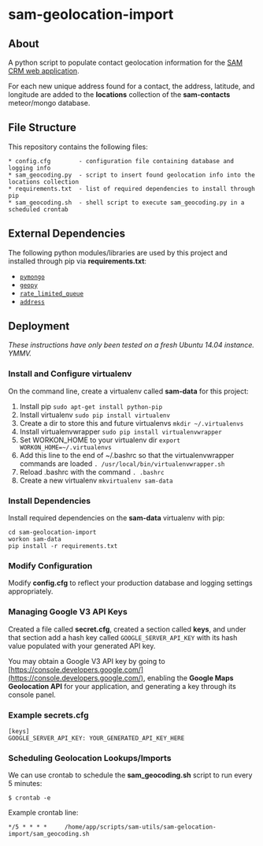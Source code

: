 # sam-geolocation-import

## About

A python script to populate contact geolocation information for the [SAM CRM web application](https://github.com/LongBeachInnovationTeam/sam-contacts).

For each new unique address found for a contact, the address, latitude, and longitude are added to the **locations** collection of the **sam-contacts** meteor/mongo database.

## File Structure

This repository contains the following files:

	* config.cfg 		- configuration file containing database and logging info
    * sam_geocoding.py	- script to insert found geolocation info into the locations collection
    * requirements.txt	- list of required dependencies to install through pip
    * sam_geocoding.sh 	- shell script to execute sam_geocoding.py in a scheduled crontab

## External Dependencies

The following python modules/libraries are used by this project and installed through pip via **requirements.txt**:

- [`pymongo`](https://pypi.python.org/pypi/pymongo)
- [`geopy`](https://pypi.python.org/pypi/geopy)
- [`rate_limited_queue`](https://pypi.python.org/pypi/rate_limited_queue/)
- [`address`](https://pypi.python.org/pypi/address)
    
## Deployment

*These instructions have only been tested on a fresh Ubuntu 14.04 instance. YMMV.*

### Install and Configure virtualenv

On the command line, create a virtualenv called **sam-data** for this project:

1. Install pip `sudo apt-get install python-pip`
2. Install virtualenv `sudo pip install virtualenv`
3. Create a dir to store this and future virtualenvs `mkdir ~/.virtualenvs`
4. Install virtualenvwrapper `sudo pip install virtualenvwrapper`
5. Set WORKON_HOME to your virtualenv dir `export WORKON_HOME=~/.virtualenvs`
6. Add this line to the end of ~/.bashrc so that the virtualenvwrapper commands are loaded `. /usr/local/bin/virtualenvwrapper.sh` 
7. Reload .bashrc with the command `. .bashrc`
8. Create a new virtualenv `mkvirtualenv sam-data`

### Install Dependencies

Install required dependencies on the **sam-data** virtualenv with pip:

	cd sam-geolocation-import
	workon sam-data
	pip install -r requirements.txt

### Modify Configuration

Modify **config.cfg** to reflect your production database and logging settings appropriately.

### Managing Google V3 API Keys

Created a file called **secret.cfg**, created a section called **keys**, and under that section add a hash key called `GOOGLE_SERVER_API_KEY` with its hash value populated with your generated API key.

You may obtain a Google V3 API key by going to [https://console.developers.google.com/](https://console.developers.google.com/), enabling the **Google Maps Geolocation API** for your application, and generating a key through its console panel.

### Example secrets.cfg

    [keys]
    GOOGLE_SERVER_API_KEY: YOUR_GENERATED_API_KEY_HERE

### Scheduling Geolocation Lookups/Imports

We can use crontab to schedule the **sam_geocoding.sh** script to run every 5 minutes:

	$ crontab -e

Example crontab line:

	*/5 * * * *     /home/app/scripts/sam-utils/sam-gelocation-import/sam_geocoding.sh

